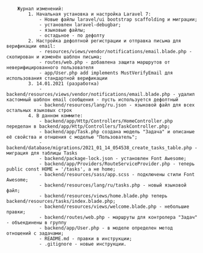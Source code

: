         Журнал изменений:
            1. Начальная установка и настройка Laravel 7:
                - Новые файлы laravel/ui bootstrap scaffolding и миграции;
                - установлен laravel-debugbar;
                - языковые файлы;
                - остадьное - по дефолту
            2. Настройка дефолтной регистрации и отправка письма для верификации email:
                - resources/views/vendor/notifications/email.blade.php - скопирован и изменён шаблон письма;
                - routes/web.php - добавлена защита маршрутов от неверифицированного пользователя
                - app/User.php add implements MustVerifyEmail для использования стандартной верификации
            3. 14.01.2021 (разработка)
                - backend/resources/views/vendor/notifications/email.blade.php - удалил кастомный шаблон еmail сообщения - пусть используется дефолтный
                - backend/resources/lang/ru.json - языковой файл для всех остальных языковых строк
            4. В данном коммите:
                - backend/app/Http/Controllers/HomeController.php переделан в backend/app/Http/Controllers/TaskController.php;
                - backend/app/Task.php создана модель "Задача" и описаные её свойства и отншения с моделью "Пользователь";
                - backend/database/migrations/2021_01_14_054538_create_tasks_table.php - миграция для таблицы Tasks
                - backend/package-lock.json - установлен Font Awesome;
                - backend/app/Providers/RouteServiceProvider.php - теперь public const HOME = '/tasks', а не home;
                - backend/resources/sass/app.scss - подключены стили Font Awesome;
                - backend/resources/lang/ru/tasks.php - новый языковой файл;
                - backend/resources/views/home.blade.php теперь backend/resources/tasks/index.blade.php;
                - backend/resources/views/welcome.blade.php - небольшие правки;
                - backend/routes/web.php - маршруты для контролера "Задач" - объекдинены в группу
                - backend/app/User.php - в моделе определен метод отношений с задачами;
                - README.md - правки в инструкции;
                - .gitignore - новые инструкции.